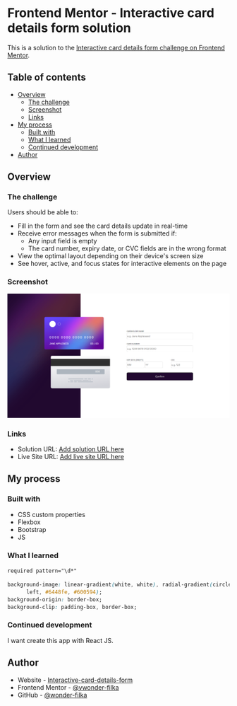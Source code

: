 # Frontend Mentor - Interactive card details form solution

This is a solution to the [Interactive card details form challenge on Frontend Mentor](https://www.frontendmentor.io/challenges/interactive-card-details-form-XpS8cKZDWw).

## Table of contents

- [Overview](#overview)
  - [The challenge](#the-challenge)
  - [Screenshot](#screenshot)
  - [Links](#links)
- [My process](#my-process)
  - [Built with](#built-with)
  - [What I learned](#what-i-learned)
  - [Continued development](#continued-development)
- [Author](#author)

## Overview

### The challenge

Users should be able to:

- Fill in the form and see the card details update in real-time
- Receive error messages when the form is submitted if:
  - Any input field is empty
  - The card number, expiry date, or CVC fields are in the wrong format
- View the optimal layout depending on their device's screen size
- See hover, active, and focus states for interactive elements on the page

### Screenshot

![](./screenshot.png)

### Links

- Solution URL: [Add solution URL here](https://your-solution-url.com)
- Live Site URL: [Add live site URL here](https://your-live-site-url.com)

## My process

### Built with

- CSS custom properties
- Flexbox
- Bootstrap
- JS

### What I learned

```html
required pattern="\d*"
```

```css
background-image: linear-gradient(white, white), radial-gradient(circle at top
      left, #6448fe, #600594);
background-origin: border-box;
background-clip: padding-box, border-box;
```

### Continued development

I want create this app with React JS.

## Author

- Website - [Interactive-card-details-form](https://harmonious-quokka-7a0fa0.netlify.app/)
- Frontend Mentor - [@ywonder-filka](https://www.frontendmentor.io/profile/wonder-filka)
- GitHub - [@wonder-filka](https://github.com/wonder-filka/Interactive-card-details-form)
